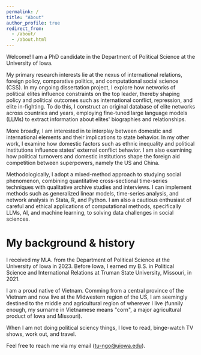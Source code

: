```yaml
---
permalink: /
title: "About"
author_profile: true
redirect_from: 
  - /about/
  - /about.html
---
```


Welcome! I am a PhD candidate in the Department of Political Science at the University of Iowa. 

My primary research interests lie at the nexus of international relations, foreign policy, comparative politics, and computational social science (CSS). In my ongoing dissertation project, I explore how networks of political elites influence constraints on the top leader, thereby shaping policy and political outcomes such as international conflict, repression, and elite in-fighting. To do this, I construct an original database of elite networks across countries and years, employing fine-tuned large language models (LLMs) to extract information about elites' biographies and relationships.

More broadly, I am interested in te interplay between domestic and international elements and their implications to state behavior. In my other work, I examine how domestic factors such as ethnic inequality and political institutions influence states' external conflict behavior. I am also examining how political turnovers and domestic institutions shape the foreign aid competition between superpowers, namely the US and China.

Methodologically, I adopt a mixed-method approach to studying social phenomenon, combining quantitative cross-sectional time-series techniques with qualitative archive studies and interviews. I can implement methods such as generalized linear models, time-series analysis, and network analysis in Stata, R, and Python. I am also a cautious enthusiast of careful and ethical applications of computational methods, specifically LLMs, AI, and machine learning, to solving data challenges in social sciences.

My background & history
========
I received my M.A. from the Department of Political Science at the University of Iowa in 2023. Before Iowa, I earned my B.S. in Political Science and International Relations at Truman State University, Missouri, in 2021.

I am a proud native of Vietnam. Comming from a central province of the Vietnam and now live at the Midwestern region of the US, I am seemingly destined to the middle and agricultural region of wherever I live (funnily enough, my surname in Vietnamese means "corn", a major agricultural product of Iowa and Missouri). 

When I am not doing political sciency things, I love to read, binge-watch TV shows, work out, and travel.

Feel free to reach me via my email (tu-ngo@uiowa.edu).
